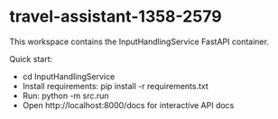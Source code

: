 # travel-assistant-1358-2579

This workspace contains the InputHandlingService FastAPI container.

Quick start:
- cd InputHandlingService
- Install requirements: pip install -r requirements.txt
- Run: python -m src.run
- Open http://localhost:8000/docs for interactive API docs